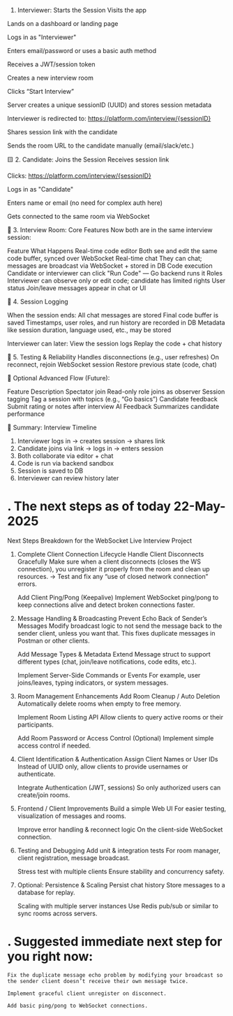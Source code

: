 
1. Interviewer: Starts the Session
Visits the app

Lands on a dashboard or landing page

Logs in as "Interviewer"

Enters email/password or uses a basic auth method

Receives a JWT/session token

Creates a new interview room

Clicks “Start Interview”

Server creates a unique sessionID (UUID) and stores session metadata

Interviewer is redirected to:
https://platform.com/interview/{sessionID}

Shares session link with the candidate

Sends the room URL to the candidate manually (email/slack/etc.)

🟨 2. Candidate: Joins the Session
Receives session link

Clicks: https://platform.com/interview/{sessionID}

Logs in as "Candidate"

Enters name or email (no need for complex auth here)

Gets connected to the same room via WebSocket

🧠 3. Interview Room: Core Features
Now both are in the same interview session:

Feature	What Happens
Real-time code editor	Both see and edit the same code buffer, synced over WebSocket
Real-time chat	They can chat; messages are broadcast via WebSocket + stored in DB
Code execution	Candidate or interviewer can click "Run Code" — Go backend runs it
Roles	Interviewer can observe only or edit code; candidate has limited rights
User status	Join/leave messages appear in chat or UI

💾 4. Session Logging

When the session ends:
All chat messages are stored
Final code buffer is saved
Timestamps, user roles, and run history are recorded in DB
Metadata like session duration, language used, etc., may be stored

Interviewer can later:
View the session logs
Replay the code + chat history

🧪 5. Testing & Reliability
Handles disconnections (e.g., user refreshes)
On reconnect, rejoin WebSocket session
Restore previous state (code, chat)

📌 Optional Advanced Flow (Future):

Feature	Description
Spectator join	Read-only role joins as observer
Session tagging	Tag a session with topics (e.g., “Go basics”)
Candidate feedback	Submit rating or notes after interview
AI Feedback	Summarizes candidate performance

🧩 Summary: Interview Timeline
1. Interviewer logs in → creates session → shares link
2. Candidate joins via link → logs in → enters session
3. Both collaborate via editor + chat
4. Code is run via backend sandbox
5. Session is saved to DB
6. Interviewer can review history later






# . The next steps as of today 22-May-2025

Next Steps Breakdown for the WebSocket Live Interview Project

1. Complete Client Connection Lifecycle
    Handle Client Disconnects Gracefully
    Make sure when a client disconnects (closes the WS connection), you unregister it properly from the room and clean up resources.
    → Test and fix any “use of closed network connection” errors.

    Add Client Ping/Pong (Keepalive)
    Implement WebSocket ping/pong to keep connections alive and detect broken connections faster.

2. Message Handling & Broadcasting
    Prevent Echo Back of Sender’s Messages
    Modify broadcast logic to not send the message back to the sender client, unless you want that.
    This fixes duplicate messages in Postman or other clients.

    Add Message Types & Metadata
    Extend Message struct to support different types (chat, join/leave notifications, code edits, etc.).

    Implement Server-Side Commands or Events
    For example, user joins/leaves, typing indicators, or system messages.

3. Room Management Enhancements
    Add Room Cleanup / Auto Deletion
    Automatically delete rooms when empty to free memory.

    Implement Room Listing API
    Allow clients to query active rooms or their participants.

    Add Room Password or Access Control (Optional)
    Implement simple access control if needed.

4. Client Identification & Authentication
    Assign Client Names or User IDs
    Instead of UUID only, allow clients to provide usernames or authenticate.

    Integrate Authentication (JWT, sessions)
    So only authorized users can create/join rooms.

5. Frontend / Client Improvements
    Build a simple Web UI
    For easier testing, visualization of messages and rooms.

    Improve error handling & reconnect logic
    On the client-side WebSocket connection.

6. Testing and Debugging
    Add unit & integration tests
    For room manager, client registration, message broadcast.

    Stress test with multiple clients
    Ensure stability and concurrency safety.

7. Optional: Persistence & Scaling
    Persist chat history
    Store messages to a database for replay.

    Scaling with multiple server instances
    Use Redis pub/sub or similar to sync rooms across servers.

# . Suggested immediate next step for you right now:

    Fix the duplicate message echo problem by modifying your broadcast so the sender client doesn’t receive their own message twice.

    Implement graceful client unregister on disconnect.

    Add basic ping/pong to WebSocket connections.
